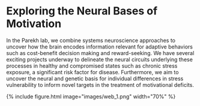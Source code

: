 ---
---

# Exploring the Neural Bases of Motivation 


In the Parekh lab, we combine systems neuroscience approaches to uncover how the brain encodes information relevant for adaptive behaviors such as cost-benefit decision making and reward-seeking. We have several exciting projects underway to delineate the neural circuits underlying these processes in healthy and compromised states such as chronic stress exposure, a significant risk factor for disease. Furthermore, we aim to uncover the neural and genetic basis for individual differences in stress vulnerability to inform novel targets in the treatment of motivational deficits. 


{%
  include figure.html
  image="images/web_1.png"
  width="70%"
%}

